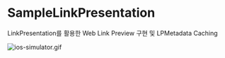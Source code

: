 # SampleLinkPresentation
LinkPresentation를 활용한 Web Link Preview 구현 및 LPMetadata Caching

![ios-simulator.gif](https://user-images.githubusercontent.com/63908856/154817568-6ee6aac1-5d1f-4e93-8d09-7dd317e344ea.gif)
